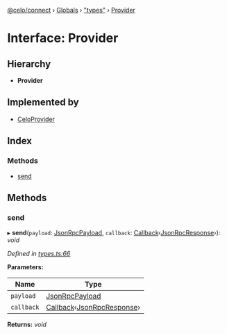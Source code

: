 [@celo/connect](../README.md) › [Globals](../globals.md) › ["types"](../modules/_types_.md) › [Provider](_types_.provider.md)

# Interface: Provider

## Hierarchy

* **Provider**

## Implemented by

* [CeloProvider](../classes/_celo_provider_.celoprovider.md)

## Index

### Methods

* [send](_types_.provider.md#send)

## Methods

###  send

▸ **send**(`payload`: [JsonRpcPayload](_types_.jsonrpcpayload.md), `callback`: [Callback](../modules/_types_.md#callback)‹[JsonRpcResponse](_types_.jsonrpcresponse.md)›): *void*

*Defined in [types.ts:66](https://github.com/celo-org/celo-monorepo/blob/master/packages/sdk/connect/src/types.ts#L66)*

**Parameters:**

Name | Type |
------ | ------ |
`payload` | [JsonRpcPayload](_types_.jsonrpcpayload.md) |
`callback` | [Callback](../modules/_types_.md#callback)‹[JsonRpcResponse](_types_.jsonrpcresponse.md)› |

**Returns:** *void*
